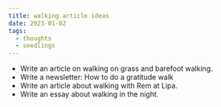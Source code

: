 ```yaml
---
title: walking article ideas
date: 2023-01-02
tags:
  - thoughts
  - seedlings
---
```


- Write an article on walking on grass and barefoot walking.
- Write a newsletter: How to do a gratitude walk
- Write an article about walking with Rem at Lipa.
- Write an essay about walking in the night.